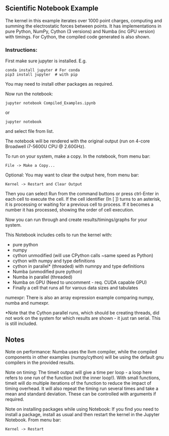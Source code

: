 ## Scientific Notebook Example

The kernel in this example iterates over 1000 point charges, computing and summing the electrostatic forces between points. It has implementations in pure Python, NumPy, Cython (3 versions) and Numba (inc GPU version) with timings. For Cython, the compiled code generated is also shown.

### Instructions:

First make sure jupyter is installed. E.g.

    conda install jupyter # For conda
    pip3 install jupyter  # with pip
    
You may need to install other packages as required.

Now run the notebook:

    jupyter notebook Compiled_Examples.ipynb

or

    jupyter notebook

and select file from list.

The notebook will be rendered with the original output (run on 4-core Broadwell  i7-5600U CPU @ 2.60GHz).

To run on your system, make a copy. In the notebook, from menu bar:

    File -> Make a Copy...

Optional: You may want to clear the output here, from menu bar:

    Kernel -> Restart and Clear Output
    
Then you can select Run from the command buttons or press ctrl-Enter in each cell to execute the cell. If the cell identifier (In [ ]) turns to an asterisk, it is processing or waiting for a previous cell to process. If it becomes a number it has processed, showing the order of cell execution.

Now you can run through and create results/timings/graphs for your system.
 
This Notebook includes cells to run the kernel with:

 - pure python
 - numpy
 - cython unmodified (will use CPython calls ~same speed as Python)
 - cython with numpy and type definitions
 - cython in parallel* (threaded) with numnpy and type definitions
 - Numba (unmodified pure python)
 - Numba in parallel (threaded)
 - Numba on GPU (Need to uncomment - req. CUDA capable GPU)
 - Finally a cell that runs all for varous data sizes and tabulates

numexpr:
There is also an array expression example comparing numpy, numba and numexpr.

*Note that the Cython parallel runs, which should be creating threads, did not work on the system for which results are shown - it just ran serial. This is still included.


## Notes

Note on performance: Numba uses the llvm compiler, while the compiled components in other examples (numpy/cython) will be using the default gnu compilers in the provided results.

Note on timing: The timeit output will give a time per loop - a loop here refers to one run of the function (not the inner loop!). With small functions, timeit will do multiple iterations of the function to reduce the impact of timing overhead. It will also repeat the timing run several times and take a mean and standard deviation. These can be controlled with arguments if required.

Note on installing packages while using Notebook: If you find you need to install a package, install as usual and then restart the kernel in the Jupyter Notebook. From menu bar:

    Kernel -> Restart

